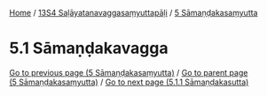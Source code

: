 
[Home](/) / [13S4 Saḷāyatanavaggasaṃyuttapāḷi](../../13S4.md) / [5 Sāmaṇḍakasaṃyutta](../5.md)

# 5.1 Sāmaṇḍakavagga


[Go to previous page (5 Sāmaṇḍakasaṃyutta)](../5.md) / [Go to parent page (5 Sāmaṇḍakasaṃyutta)](../5.md) / [Go to next page (5.1.1 Sāmaṇḍakasutta)](5.1/5.1.1.md)


